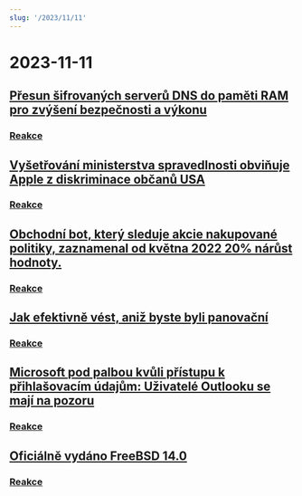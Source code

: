 ```yaml
---
slug: '/2023/11/11'
---
```


# 2023-11-11

## [Přesun šifrovaných serverů DNS do paměti RAM pro zvýšení bezpečnosti a výkonu](https://mullvad.net/en/blog/moving-our-encrypted-dns-servers-to-run-in-ram)

### [Reakce](https://news.ycombinator.com/item?id=38217355)

## [Vyšetřování ministerstva spravedlnosti obviňuje Apple z diskriminace občanů USA](https://arstechnica.com/tech-policy/2023/11/apple-discriminated-against-us-citizens-in-hiring-doj-says/)

### [Reakce](https://news.ycombinator.com/item?id=38224950)

## [Obchodní bot, který sleduje akcie nakupované politiky, zaznamenal od května 2022 20% nárůst hodnoty.](https://www.threads.net/@quiverquantitative/post/CzcB-Gsgqow)

### [Reakce](https://news.ycombinator.com/item?id=38226404)

## [Jak efektivně vést, aniž byste byli panovační](https://www.jeffwofford.com/?p=2089)

### [Reakce](https://news.ycombinator.com/item?id=38224245)

## [Microsoft pod palbou kvůli přístupu k přihlašovacím údajům: Uživatelé Outlooku se mají na pozoru](https://www.heise.de/news/Microsoft-lays-hands-on-login-data-Beware-of-the-new-Outlook-9358925.html)

### [Reakce](https://news.ycombinator.com/item?id=38219568)

## [Oficiálně vydáno FreeBSD 14.0](https://lists.freebsd.org/archives/dev-commits-src-all/2023-November/033349.html)

### [Reakce](https://news.ycombinator.com/item?id=38219578)

<head>
  <meta property="og:title" content="Přesun šifrovaných serverů DNS do paměti RAM pro zvýšení bezpečnosti a výkonu" />
  <meta property="og:type" content="website" />
  <meta property="og:image" content="https://og.cho.sh/api/og/?title=P%C5%99esun%20%C5%A1ifrovan%C3%BDch%20server%C5%AF%20DNS%20do%20pam%C4%9Bti%20RAM%20pro%20zv%C3%BD%C5%A1en%C3%AD%20bezpe%C4%8Dnosti%20a%20v%C3%BDkonu&subheading=sobota%2011.%20listopadu%202023%3A%20Hacker%20News%20Shrnut%C3%AD" />
</head>
